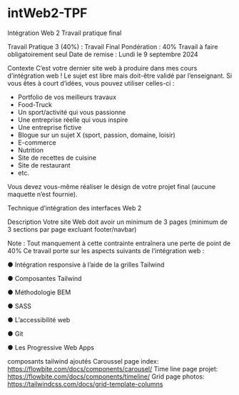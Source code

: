 # intWeb2-TPF
Intégration Web 2 Travail pratique final

Travail Pratique 3 (40%) : Travail Final
Pondération : 40%
Travail à faire obligatoirement seul
Date de remise : Lundi le 9 septembre 2024

Contexte
C’est votre dernier site web à produire dans mes cours d’intégration web !
Le sujet est libre mais doit-être validé par l’enseignant.
Si vous êtes à court d’idées, vous pouvez utiliser celles-ci :
- Portfolio de vos meilleurs travaux
- Food-Truck
- Un sport/activité qui vous passionne
- Une entreprise réelle qui vous inspire
- Une entreprise fictive
- Blogue sur un sujet X (sport, passion, domaine, loisir)
- E-commerce
- Nutrition
- Site de recettes de cuisine
- Site de restaurant
- etc.

Vous devez vous-même réaliser le désign de votre projet final (aucune maquette n’est fournie).

Technique d’intégration des interfaces Web 2

Description
Votre site Web doit avoir un minimum de 3 pages (minimum de 3 sections par page excluant
footer/navbar)

Note : Tout manquement à cette contrainte entraînera une perte de point de 40%
Ce travail porte sur les aspects suivants de l’intégration web :

● Intégration responsive à l’aide de la grilles Tailwind

● Composantes Tailwind

● Méthodologie BEM

● SASS

● L’accessibilité web

● Git

● Les Progressive Web Apps

composants tailwind ajoutés
Caroussel page index: https://flowbite.com/docs/components/carousel/
Time line page projet: https://flowbite.com/docs/components/timeline/ 
Grid page photos: https://tailwindcss.com/docs/grid-template-columns
